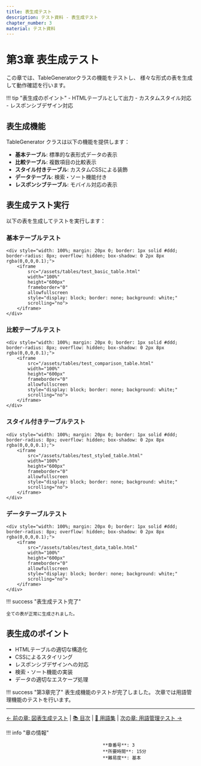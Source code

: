 ```yaml
---
title: 表生成テスト
description: テスト資料 - 表生成テスト
chapter_number: 3
material: テスト資料
---
```


# 第3章 表生成テスト


この章では、TableGeneratorクラスの機能をテストし、
様々な形式の表を生成して動作確認を行います。

!!! tip "表生成のポイント"
    - HTMLテーブルとして出力
    - カスタムスタイル対応
    - レスポンシブデザイン対応

## 表生成機能


<span data-md-tooltip="様々な形式の表データを生成し、HTMLファイルとして出力するクラス。">TableGenerator</span> クラスは以下の機能を提供します：

- **基本テーブル**: 標準的な表形式データの表示
- **比較テーブル**: 複数項目の比較表示
- **スタイル付きテーブル**: カスタムCSSによる装飾
- **データテーブル**: 検索・ソート機能付き
- **レスポンシブテーブル**: モバイル対応の表示


## 表生成テスト実行

以下の表を生成してテストを実行します：

### 基本テーブルテスト


    <div style="width: 100%; margin: 20px 0; border: 1px solid #ddd; border-radius: 8px; overflow: hidden; box-shadow: 0 2px 8px rgba(0,0,0,0.1);">
        <iframe 
            src="/assets/tables/test_basic_table.html" 
            width="100%" 
            height="600px" 
            frameborder="0" 
            allowfullscreen
            style="display: block; border: none; background: white;"
            scrolling="no">
        </iframe>
    </div>

### 比較テーブルテスト


    <div style="width: 100%; margin: 20px 0; border: 1px solid #ddd; border-radius: 8px; overflow: hidden; box-shadow: 0 2px 8px rgba(0,0,0,0.1);">
        <iframe 
            src="/assets/tables/test_comparison_table.html" 
            width="100%" 
            height="600px" 
            frameborder="0" 
            allowfullscreen
            style="display: block; border: none; background: white;"
            scrolling="no">
        </iframe>
    </div>

### スタイル付きテーブルテスト


    <div style="width: 100%; margin: 20px 0; border: 1px solid #ddd; border-radius: 8px; overflow: hidden; box-shadow: 0 2px 8px rgba(0,0,0,0.1);">
        <iframe 
            src="/assets/tables/test_styled_table.html" 
            width="100%" 
            height="600px" 
            frameborder="0" 
            allowfullscreen
            style="display: block; border: none; background: white;"
            scrolling="no">
        </iframe>
    </div>

### データテーブルテスト


    <div style="width: 100%; margin: 20px 0; border: 1px solid #ddd; border-radius: 8px; overflow: hidden; box-shadow: 0 2px 8px rgba(0,0,0,0.1);">
        <iframe 
            src="/assets/tables/test_data_table.html" 
            width="100%" 
            height="600px" 
            frameborder="0" 
            allowfullscreen
            style="display: block; border: none; background: white;"
            scrolling="no">
        </iframe>
    </div>

!!! success "表生成テスト完了"

    全ての表が正常に生成されました。


## 表生成のポイント

- HTMLテーブルの適切な構造化
- CSSによるスタイリング
- レスポンシブデザインへの対応
- 検索・ソート機能の実装
- データの適切なエスケープ処理


!!! success "第3章完了"
    表生成機能のテストが完了しました。
    次章では用語管理機能のテストを行います。

---

[← 前の章: 図表生成テスト](chapter_02_chart_generation_test.md) | [📚 目次](index.md) | [📖 用語集](glossary.md) | [次の章: 用語管理テスト →](chapter_04_knowledge_management_test.md)

!!! info "章の情報"

    
                                        **章番号**: 3  
                                        **所要時間**: 15分  
                                        **難易度**: 基本
                                        
